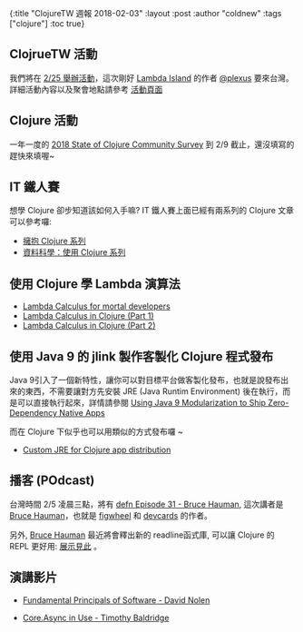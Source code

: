 {:title "ClojureTW 週報 2018-02-03"
:layout :post
:author "coldnew"
:tags  ["clojure"]
:toc true}

## ClojrueTW 活動

我們將在 [2/25 舉辦活動](https://www.meetup.com/Clojure-tw/events/247467501/?_cookie-check=IVYHDCaTHlTgFxf4)，這次剛好 [Lambda Island](https://lambdaisland.com/) 的作者 [@plexus](https://twitter.com/plexus) 要來台灣。詳細活動內容以及聚會地點請參考 [活動頁面](https://www.meetup.com/Clojure-tw/events/247467501/?_cookie-check=IVYHDCaTHlTgFxf4)

## Clojure 活動

一年一度的 [2018 State of Clojure Community Survey](http://blog.cognitect.com/blog/2018/01/23/2018-clojure-community-survey) 到 2/9 截止，還沒填寫的趕快來填喔~

## IT 鐵人賽

想學 Clojure 卻步知道該如何入手嘛? IT 鐵人賽上面已經有兩系列的 Clojure 文章可以參考囉:

- [擁抱 Clojure 系列](https://ithelp.ithome.com.tw/users/20092259/ironman/1245)
- [資料科學：使用 Clojure 系列 ](https://ithelp.ithome.com.tw/users/20084176/ironman/1033)

## 使用 Clojure 學 Lambda 演算法

- [Lambda Calculus for mortal developers](https://codurance.com/2017/11/09/lambda-calculus-for-mortal-developers/)
- [Lambda Calculus in Clojure (Part 1)](https://codurance.com/2017/12/14/lambda-calculus-in-clojure/)
- [Lambda Calculus in Clojure (Part 2)](https://codurance.com/2018/01/25/lambda-calculus-in-clojure-part-2/)

## 使用 Java 9 的 jlink 製作客製化 Clojure 程式發布

Java 9引入了一個新特性，讓你可以對目標平台做客製化發布，也就是說發布出來的東西，不需要讓對方先安裝 JRE (Java Runtim Environment) 後在執行，而是可以直接執行起來，詳情請參閱 [Using Java 9 Modularization to Ship Zero-Dependency Native Apps](https://steveperkins.com/using-java-9-modularization-to-ship-zero-dependency-native-apps/)

而在 Clojure 下似乎也可以用類似的方式發布囉 ~

- [Custom JRE for Clojure app distribution](https://sunng.info/blog/custom-jre-for-clojure-app-distribution.html)

## 播客 (POdcast)

台灣時間 2/5 凌晨三點，將有 [defn Episode 31 - Bruce Hauman](https://www.youtube.com/watch?v=jhh5xDudzc4), 這次講者是 [Bruce Hauman](https://github.com/bhauman)，也就是 [figwheel](https://github.com/bhauman/lein-figwheel) 和 [devcards](https://github.com/bhauman/devcards) 的作者。

另外, [Bruce Hauman](https://github.com/bhauman) 最近將會釋出新的 readline函式庫, 可以讓 Clojure 的 REPL 更好用: [展示見此](https://asciinema.org/a/160597) 。

## 演講影片

- [Fundamental Principals of Software - David Nolen](https://www.youtube.com/watch?v=1VLN57wJAcU&t=284)

- [Core.Async in Use - Timothy Baldridge](https://www.youtube.com/watch?v=096pIlA3GDo)
